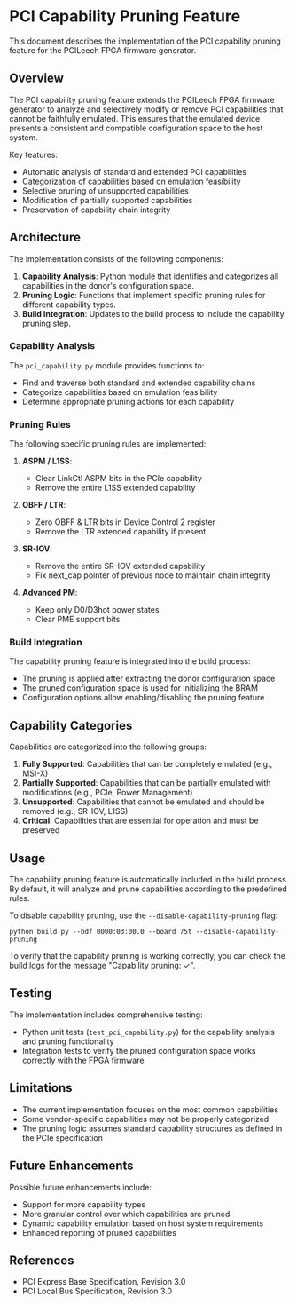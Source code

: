 # PCI Capability Pruning Feature

This document describes the implementation of the PCI capability pruning feature for the PCILeech FPGA firmware generator.

## Overview

The PCI capability pruning feature extends the PCILeech FPGA firmware generator to analyze and selectively modify or remove PCI capabilities that cannot be faithfully emulated. This ensures that the emulated device presents a consistent and compatible configuration space to the host system.

Key features:
- Automatic analysis of standard and extended PCI capabilities
- Categorization of capabilities based on emulation feasibility
- Selective pruning of unsupported capabilities
- Modification of partially supported capabilities
- Preservation of capability chain integrity

## Architecture

The implementation consists of the following components:

1. **Capability Analysis**: Python module that identifies and categorizes all capabilities in the donor's configuration space.
2. **Pruning Logic**: Functions that implement specific pruning rules for different capability types.
3. **Build Integration**: Updates to the build process to include the capability pruning step.

### Capability Analysis

The `pci_capability.py` module provides functions to:
- Find and traverse both standard and extended capability chains
- Categorize capabilities based on emulation feasibility
- Determine appropriate pruning actions for each capability

### Pruning Rules

The following specific pruning rules are implemented:

1. **ASPM / L1SS**:
   - Clear LinkCtl ASPM bits in the PCIe capability
   - Remove the entire L1SS extended capability

2. **OBFF / LTR**:
   - Zero OBFF & LTR bits in Device Control 2 register
   - Remove the LTR extended capability if present

3. **SR-IOV**:
   - Remove the entire SR-IOV extended capability
   - Fix next_cap pointer of previous node to maintain chain integrity

4. **Advanced PM**:
   - Keep only D0/D3hot power states
   - Clear PME support bits

### Build Integration

The capability pruning feature is integrated into the build process:
- The pruning is applied after extracting the donor configuration space
- The pruned configuration space is used for initializing the BRAM
- Configuration options allow enabling/disabling the pruning feature

## Capability Categories

Capabilities are categorized into the following groups:

1. **Fully Supported**: Capabilities that can be completely emulated (e.g., MSI-X)
2. **Partially Supported**: Capabilities that can be partially emulated with modifications (e.g., PCIe, Power Management)
3. **Unsupported**: Capabilities that cannot be emulated and should be removed (e.g., SR-IOV, L1SS)
4. **Critical**: Capabilities that are essential for operation and must be preserved

## Usage

The capability pruning feature is automatically included in the build process. By default, it will analyze and prune capabilities according to the predefined rules.

To disable capability pruning, use the `--disable-capability-pruning` flag:

```
python build.py --bdf 0000:03:00.0 --board 75t --disable-capability-pruning
```

To verify that the capability pruning is working correctly, you can check the build logs for the message "Capability pruning: ✓".

## Testing

The implementation includes comprehensive testing:
- Python unit tests (`test_pci_capability.py`) for the capability analysis and pruning functionality
- Integration tests to verify the pruned configuration space works correctly with the FPGA firmware

## Limitations

- The current implementation focuses on the most common capabilities
- Some vendor-specific capabilities may not be properly categorized
- The pruning logic assumes standard capability structures as defined in the PCIe specification

## Future Enhancements

Possible future enhancements include:
- Support for more capability types
- More granular control over which capabilities are pruned
- Dynamic capability emulation based on host system requirements
- Enhanced reporting of pruned capabilities

## References

- PCI Express Base Specification, Revision 3.0
- PCI Local Bus Specification, Revision 3.0